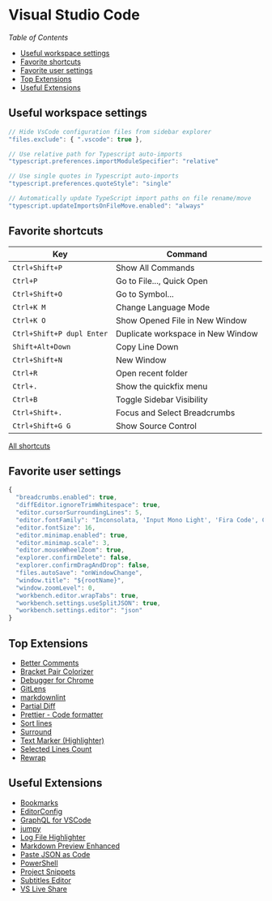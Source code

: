 # Visual Studio Code

_Table of Contents_

<!-- START doctoc generated TOC please keep comment here to allow auto update -->
<!-- DON'T EDIT THIS SECTION, INSTEAD RE-RUN doctoc TO UPDATE -->
<!-- generated with [DocToc](https://github.com/thlorenz/doctoc) -->

- [Useful workspace settings](#useful-workspace-settings)
- [Favorite shortcuts](#favorite-shortcuts)
- [Favorite user settings](#favorite-user-settings)
- [Top Extensions](#top-extensions)
- [Useful Extensions](#useful-extensions)

<!-- END doctoc generated TOC please keep comment here to allow auto update -->

## Useful workspace settings

```js
// Hide VsCode configuration files from sidebar explorer
"files.exclude": { ".vscode": true },

// Use relative path for Typescript auto-imports
"typescript.preferences.importModuleSpecifier": "relative"

// Use single quotes in Typescript auto-imports
"typescript.preferences.quoteStyle": "single"

// Automatically update TypeScript import paths on file rename/move
"typescript.updateImportsOnFileMove.enabled": "always"
```

## Favorite shortcuts

| Key                       | Command                           |
| ------------------------- | --------------------------------- |
| `Ctrl+Shift+P`            | Show All Commands                 |
| `Ctrl+P`                  | Go to File..., Quick Open         |
| `Ctrl+Shift+O`            | Go to Symbol...                   |
| `Ctrl+K M`                | Change Language Mode              |
| `Ctrl+K O`                | Show Opened File in New Window    |
| `Ctrl+Shift+P dupl Enter` | Duplicate workspace in New Window |
| `Shift+Alt+Down`          | Copy Line Down                    |
| `Ctrl+Shift+N`            | New Window                        |
| `Ctrl+R`                  | Open recent folder                |
| `Ctrl+.`                  | Show the quickfix menu            |
| `Ctrl+B`                  | Toggle Sidebar Visibility         |
| `Ctrl+Shift+.`            | Focus and Select Breadcrumbs      |
| `Ctrl+Shift+G G`          | Show Source Control               |

[All shortcuts](https://code.visualstudio.com/docs/getstarted/keybindings)

## Favorite user settings

```js
{
  "breadcrumbs.enabled": true,
  "diffEditor.ignoreTrimWhitespace": true,
  "editor.cursorSurroundingLines": 5,
  "editor.fontFamily": "Inconsolata, 'Input Mono Light', 'Fira Code', Consolas, 'Courier New', monospace",
  "editor.fontSize": 16,
  "editor.minimap.enabled": true,
  "editor.minimap.scale": 3,
  "editor.mouseWheelZoom": true,
  "explorer.confirmDelete": false,
  "explorer.confirmDragAndDrop": false,
  "files.autoSave": "onWindowChange",
  "window.title": "${rootName}",
  "window.zoomLevel": 0,
  "workbench.editor.wrapTabs": true,
  "workbench.settings.useSplitJSON": true,
  "workbench.settings.editor": "json"
}
```

## Top Extensions

- [Better Comments](https://marketplace.visualstudio.com/items?itemName=aaron-bond.better-comments)
- [Bracket Pair Colorizer](https://marketplace.visualstudio.com/items?itemName=CoenraadS.bracket-pair-colorizer)
- [Debugger for Chrome](https://marketplace.visualstudio.com/items?itemName=msjsdiag.debugger-for-chrome)
- [GitLens](https://marketplace.visualstudio.com/items?itemName=eamodio.gitlens)
- [markdownlint](https://marketplace.visualstudio.com/items?itemName=DavidAnson.vscode-markdownlint)
- [Partial Diff](https://marketplace.visualstudio.com/items?itemName=ryu1kn.partial-diff)
- [Prettier - Code formatter](https://marketplace.visualstudio.com/items?itemName=esbenp.prettier-vscode)
- [Sort lines](https://marketplace.visualstudio.com/items?itemName=Tyriar.sort-lines)
- [Surround](https://marketplace.visualstudio.com/items?itemName=yatki.vscode-surround)
- [Text Marker (Highlighter)](https://marketplace.visualstudio.com/items?itemName=ryu1kn.text-marker)
- [Selected Lines Count](https://marketplace.visualstudio.com/items?itemName=gurumukhi.selected-lines-count)
- [Rewrap](https://marketplace.visualstudio.com/items?itemName=stkb.rewrap)

## Useful Extensions

- [Bookmarks](https://marketplace.visualstudio.com/items?itemName=alefragnani.Bookmarks)
- [EditorConfig](https://marketplace.visualstudio.com/items?itemName=EditorConfig.EditorConfig)
- [GraphQL for VSCode](https://marketplace.visualstudio.com/items?itemName=kumar-harsh.graphql-for-vscode)
- [jumpy](https://marketplace.visualstudio.com/items?itemName=wmaurer.vscode-jumpy)
- [Log File Highlighter](https://marketplace.visualstudio.com/items?itemName=emilast.LogFileHighlighter)
- [Markdown Preview Enhanced](https://marketplace.visualstudio.com/items?itemName=shd101wyy.markdown-preview-enhanced)
- [Paste JSON as Code](https://marketplace.visualstudio.com/items?itemName=quicktype.quicktype)
- [PowerShell](https://marketplace.visualstudio.com/items?itemName=ms-vscode.PowerShell)
- [Project Snippets](https://marketplace.visualstudio.com/items?itemName=rebornix.project-snippets)
- [Subtitles Editor](https://marketplace.visualstudio.com/items?itemName=pepri.subtitles-editor)
- [VS Live Share](https://marketplace.visualstudio.com/items?itemName=MS-vsliveshare.vsliveshare)
